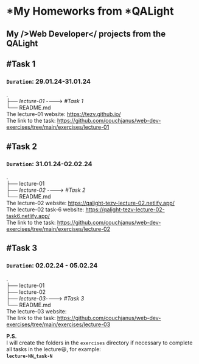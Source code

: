 # *My Homeworks from *QALight 
## My />Web Developer</ projects from the QALight

## **#Task 1**
### `Duration`: 29.01.24-31.01.24
.<br>
├── _lecture-01_ ----> _#Task 1_ <br>
└── README.md <br>
The lecture-01 website: https://tezv.github.io/ <br>
The link to the task: https://github.com/couchjanus/web-dev-exercises/tree/main/exercises/lecture-01

## **#Task 2**
### `Duration`: 31.01.24-02.02.24
.<br>
├── lecture-01        
├── _lecture-02_ ----> _#Task 2_ <br>
└── README.md <br>
The lecture-02 website: https://qalight-tezv-lecture-02.netlify.app/<br>
The lecture-02 task-6 website: https://qalight-tezv-lecture-02-task6.netlify.app/<br>
The link to the task: https://github.com/couchjanus/web-dev-exercises/tree/main/exercises/lecture-02

## **#Task 3**
### `Duration`: 02.02.24 - 05.02.24
.<br>
├── lecture-01         
├── lecture-02 <br>
├── _lecture-03_----> _#Task 3_ <br>
└── README.md <br>
The lecture-03 website: <br>
The link to the task: https://github.com/couchjanus/web-dev-exercises/tree/main/exercises/lecture-03
<br>

**P.S.** <br>
I will create the folders in the `exercises` directory if necessary to complete all tasks in the lecture😃, for example:<br>
<b>`lecture-NN`_`task-N`</b>
